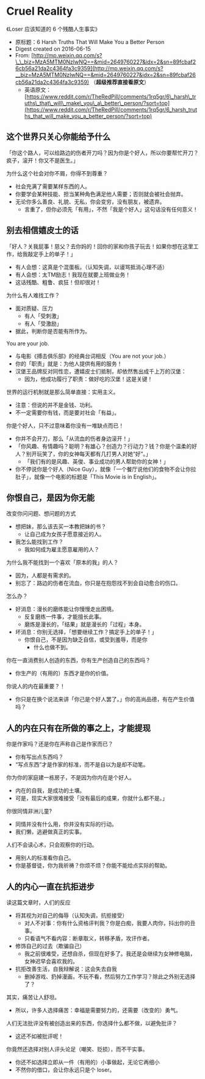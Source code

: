 # Cruel Reality

《Loser 应该知道的 6 个残酷人生事实》

* 原标题：6 Harsh Truths That Will Make You a Better Person
* Digest created on 2016-06-15
* From: [http://mp.weixin.qq.com/s?\_\_biz=MzA5MTM0NzIwNQ==&mid=2649760227&idx=2&sn=89fcbaf26cb56a21da2c4364fa3c9359](http://mp.weixin.qq.com/s?__biz=MzA5MTM0NzIwNQ==&mid=2649760227&idx=2&sn=89fcbaf26cb56a21da2c4364fa3c9359) （**超级推荐直接看原文**）
  * 英语原文：[https://www.reddit.com/r/TheRedPill/comments/1rq5gr/6\_harsh\_truths\_that\_will\_make\_you\_a\_better\_person/?sort=top](https://www.reddit.com/r/TheRedPill/comments/1rq5gr/6_harsh_truths_that_will_make_you_a_better_person/?sort=top)

## 这个世界只关心你能给予什么

「你这个路人，可以给路边的伤者开刀吗？因为你是个好人，所以你要帮忙开刀？疯子，滚开！你又不是医生。」

为什么这个社会对你不屑，你得不到尊重？

* 社会充满了需要某样东西的人。
* 你要学会某种技能、担当某种角色满足他人需要；否则就会被社会抛弃。
* 无论你多么善良、礼貌、无私，你会变穷，没有朋友，被遗弃。
  * 言重了，但你必须先「有用」，不然「我是个好人」这句话没有任何意义！

## 别去相信嬉皮士的话

「好人？关我屁事！慈父？去你妈的！回你的家和你孩子玩去！如果你想在这里工作，给我敲定手上的单子！」

* 有人会想：这真是个混蛋板。（认知失调，以谩骂抵消心理不适）
* 有人会想：太TM励志！我现在就要上班做业务！
* 这话残酷、粗鲁、疯狂！但却很对！

为什么有人难找工作？

* 面对质疑、压力
  * 有人「受刺激」
  * 有人「受激励」
* 据此，判断你是否能有所作为。

You are your job.

* 与电影《搏击俱乐部》的经典台词相反（You are not your job.）
* 你的「职责」就是：为他人提供有用的服务！
* 汉堡王品牌反对同性恋，遭嬉皮士们抵制，却依然售出成千上万的汉堡：
  * 因为，他成功履行了职责：做好吃的汉堡！这是关键！

世界的运行机制就是那么简单直接：实用主义。

* 注意：但说的并不是金钱、功利。
* 不一定需要你有钱，而是要对社会「有益」。

你是个好人，只不过意味着你没有一堆缺点而已！

* 你并不会开刀，那么「从流血的伤者身边滚开！」
* 「你风趣、有情趣吗？聪明？有雄心？创造力？行动力？钱？你是个温柔的好人？别开玩笑了，你的女神每天都有几打男人对她“好”。」
  * 「我们有的是风趣、英俊、事业成功的男人帮助你的女神！」
* 你不停说你是个好人（Nice Guy），就像「一个餐厅说他们的食物不会让你拉肚子」，就像一个电影的标题是「This Movie is in English」。

## 你恨自己，是因为你无能

改变你问问题、想问题的方式

* 想把妹，那么该去买一本教把妹的书？
  * 让自己成为女孩子愿意接近的人。
* 我怎么能找到工作？
  * 我如何成为雇主愿意雇用的人？

为什么我不能找到一个喜欢「原本的我」的人？

* 因为，人都是有需求的。
* 别忘了：路边的伤者在流血，你只是在抱怨找不到会自动愈合的伤口。

怎么办？

* 好消息：漫长的磨练能让你慢慢走出困境。
  * 反复磨练一件事，才能擅长此事。
  * 磨炼是漫长的，「结果」就是漫长的「过程」本身。
* 坏消息：你别无选择，「想要继续工作？搞定手上的单子！」
  * 你恨自己，不是因为缺乏自信，或受到羞辱，而是你
    * 什么也做不到。

你在一直消费别人创造的东西，你有生产创造自己的东西吗？

* 你生产的（有用的）东西才是你的价值。

你说人的内在最重要？！

* 你只是在换个说法来讲「你己是个好人罢了。」你的高尚品德，有在产生价值吗？

## 人的内在只有在所做的事之上，才能提现

你是作家吗？还是你在声称自己是作家而已？

* 你有写出点东西吗？
* “写点东西”才是作家的标准，而不是自以为是却不动笔。

你为你的家庭建一栋房子，不是因为你内在是个好人。

* 内在的自我，是成功的土壤。
* 可是，现实大家很难接受「没有最后的成果，你就什么都不是。」

你很同情非洲儿童?

* 同情并没有什么用，你并没有实际的行动。
* 我们懒，逃避做真正的实事。

人们不会读心术，只会观察你的行动。

* 用别人的标准看你自己。
* 你是基督徒，你为我祈祷？你烦不烦？你能不能给点实际的帮助。

## 人的内心一直在抗拒进步

读这篇文章时，人们的反应

* 将其视为对自己的侮辱（认知失调，抗拒接受）
  * 对人不对事：你有什么资格评判我？你是白痴，我要人肉你，抖出你的丑事。
  * 只看语气不看内容：断章取义，转移矛盾，攻讦作者。
* 修饰自己的过去（欺骗自己）
  * 我之前很难受，还想自杀，但现在好多了。我还是会继续为女神修电脑，女神迟早会喜欢我的。
* 抗拒改善生活，自我辩解说：这会失去自我
  * 删掉游戏、扔掉漫画，不玩不看，然后努力工作学习？除此之外别无选择了？

其实，痛苦让人舒坦。

* 所以，许多人选择痛苦：幸福是需要努力的，还需要（改变的）勇气。

人们无法批评没有被创造出来的东西，你选择什么都不做，以避免批评？

* 这还不如被批评呢！

你竟然还选择对别人评头论足（嘲笑、贬损），而不干实事。

* 你还不如选择立即从一件（有用的）小事做起，无论它再细小
* 不然你的借口，会让你永远只是个 loser。

